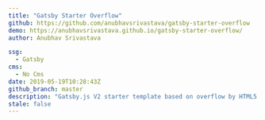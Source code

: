 ```yaml
---
title: "Gatsby Starter Overflow"
github: https://github.com/anubhavsrivastava/gatsby-starter-overflow
demo: https://anubhavsrivastava.github.io/gatsby-starter-overflow/
author: Anubhav Srivastava

ssg:
  - Gatsby
cms:
  - No Cms
date: 2019-05-19T10:28:43Z
github_branch: master
description: "Gatsby.js V2 starter template based on overflow by HTML5 UP"
stale: false
---
```

